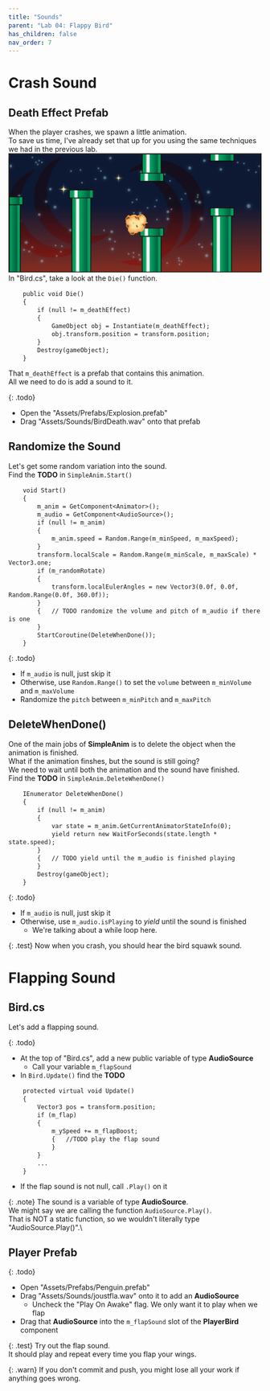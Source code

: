 ```yaml
---
title: "Sounds"
parent: "Lab 04: Flappy Bird"
has_children: false
nav_order: 7
---
```


# Crash Sound

## Death Effect Prefab
When the player crashes, we spawn a little animation.\
To save us time, I've already set that up for you using the same techniques we had in the previous lab.
![Crash](images/lab04/crash.jpg "Crash")
In "Bird.cs", take a look at the `Die()` function.
```
    public void Die()
    {
        if (null != m_deathEffect)
        {
            GameObject obj = Instantiate(m_deathEffect);
            obj.transform.position = transform.position;
        }
        Destroy(gameObject);
    }
```
That `m_deathEffect` is a prefab that contains this animation.\
All we need to do is add a sound to it.

{: .todo}
* Open the "Assets/Prefabs/Explosion.prefab"
* Drag "Assets/Sounds/BirdDeath.wav" onto that prefab

## Randomize the Sound
Let's get some random variation into the sound.\
Find the **TODO** in `SimpleAnim.Start()`
```
    void Start()
    {
        m_anim = GetComponent<Animator>();
        m_audio = GetComponent<AudioSource>();
        if (null != m_anim)
        {
            m_anim.speed = Random.Range(m_minSpeed, m_maxSpeed);
        }
        transform.localScale = Random.Range(m_minScale, m_maxScale) * Vector3.one;
        if (m_randomRotate)
        {
            transform.localEulerAngles = new Vector3(0.0f, 0.0f, Random.Range(0.0f, 360.0f));
        }
        {   // TODO randomize the volume and pitch of m_audio if there is one
        }
        StartCoroutine(DeleteWhenDone());
    }
```

{: .todo}
* If `m_audio` is null, just skip it
* Otherwise, use `Random.Range()` to set the `volume` between `m_minVolume` and `m_maxVolume`
* Randomize the `pitch` between `m_minPitch` and `m_maxPitch`

## DeleteWhenDone()
One of the main jobs of **SimpleAnim** is to delete the object when the animation is finished.\
What if the animation finshes, but the sound is still going?\
We need to wait until both the animation and the sound have finished.\
Find the **TODO** in `SimpleAnim.DeleteWhenDone()`
```
    IEnumerator DeleteWhenDone()
    {
        if (null != m_anim)
        {
            var state = m_anim.GetCurrentAnimatorStateInfo(0);
            yield return new WaitForSeconds(state.length * state.speed);
        }
        {   // TODO yield until the m_audio is finished playing
        }
        Destroy(gameObject);
    }
```

{: .todo}
* If `m_audio` is null, just skip it
* Otherwise, use `m_audio.isPlaying` to *yield* until the sound is finished
    * We're talking about a while loop here.

{: .test}
Now when you crash, you should hear the bird squawk sound.

# Flapping Sound

## Bird.cs
Let's add a flapping sound.

{: .todo}
* At the top of "Bird.cs", add a new public variable of type **AudioSource**
    * Call your variable `m_flapSound`
* In `Bird.Update()` find the **TODO**
```
    protected virtual void Update()
    {
        Vector3 pos = transform.position;
        if (m_flap)
        {
            m_ySpeed += m_flapBoost;
            {   //TODO play the flap sound
            }
        }
        ...
    }
```
* If the flap sound is not null, call `.Play()` on it

{: .note}
The sound is a variable of type **AudioSource**.\
We might say we are calling the function `AudioSource.Play()`.\
That is NOT a static function, so we wouldn't literally type "AudioSource.Play()".\

## Player Prefab

{: .todo}
* Open "Assets/Prefabs/Penguin.prefab"
* Drag "Assets/Sounds/joustfla.wav" onto it to add an **AudioSource**
    * Uncheck the "Play On Awake" flag. We only want it to play when we flap
* Drag that **AudioSource** into the `m_flapSound` slot of the **PlayerBird** component

{: .test}
Try out the flap sound.\
It should play and repeat every time you flap your wings.

{: .warn}
If you don't commit and push, you might lose all your work if anything goes wrong.


